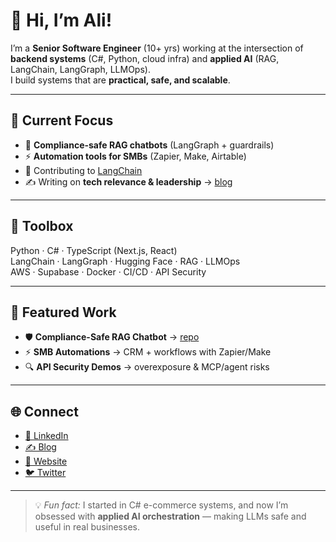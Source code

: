 # 👋 Hi, I’m Ali!  

I’m a **Senior Software Engineer** (10+ yrs) working at the intersection of **backend systems** (C#, Python, cloud infra) and **applied AI** (RAG, LangChain, LangGraph, LLMOps).  
I build systems that are **practical, safe, and scalable**.  

---

## 🚀 Current Focus
- 🤖 **Compliance-safe RAG chatbots** (LangGraph + guardrails)  
- ⚡ **Automation tools for SMBs** (Zapier, Make, Airtable)  
- 🌟 Contributing to [LangChain](https://github.com/langchain-ai/langchain)  
- ✍️ Writing on **tech relevance & leadership** → [blog](https://aliismail.beehiiv.com/)  

---

## 🧰 Toolbox
Python · C# · TypeScript (Next.js, React)  
LangChain · LangGraph · Hugging Face · RAG · LLMOps  
AWS · Supabase · Docker · CI/CD · API Security  

---

## 📌 Featured Work
- 🛡️ **Compliance-Safe RAG Chatbot** → [repo](https://github.com/Ali-Ismail-1/RAG-with-guardrails/)  
- ⚡ **SMB Automations** → CRM + workflows with Zapier/Make  
- 🔍 **API Security Demos** → overexposure & MCP/agent risks  

---

## 🌐 Connect
- [💼 LinkedIn](https://www.linkedin.com/in/ali-ismail-35196615/)
- [✍️ Blog](https://aliismail.beehiiv.com/)  
- [🚀 Website](https://ali-ismail.com/)
- [🐦 Twitter](https://x.com/ali_f_ismail) 

---

> 💡 *Fun fact:* I started in C# e-commerce systems, and now I’m obsessed with **applied AI orchestration** — making LLMs safe and useful in real businesses.
